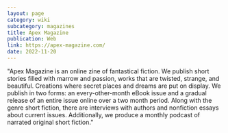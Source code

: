 ```yaml
---
layout: page
category: wiki
subcategory: magazines
title: Apex Magazine
publication: Web
link: https://apex-magazine.com/
date: 2022-11-20
---
```


"Apex Magazine is an online zine of fantastical fiction. We publish short stories filled with marrow and passion, works that are twisted, strange, and beautiful. Creations where secret places and dreams are put on display. We publish in two forms: an every-other-month eBook issue and a gradual release of an entire issue online over a two month period. Along with the genre short fiction, there are interviews with authors and nonfiction essays about current issues. Additionally, we produce a monthly podcast of narrated original short fiction."
